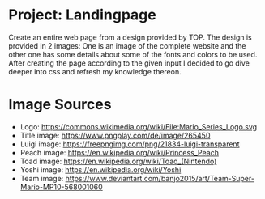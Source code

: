 # Project: Landingpage
Create an entire web page from a design provided by TOP. The design is provided in 2 images: One is an image of the complete website and the other one has some details about some of the fonts and colors to be used. After creating the page according to the given input I decided to go dive deeper into css and refresh my knowledge thereon.

# Image Sources
* Logo: https://commons.wikimedia.org/wiki/File:Mario_Series_Logo.svg
* Title image: https://www.pngplay.com/de/image/265450
* Luigi image: https://freepngimg.com/png/21834-luigi-transparent
* Peach image: https://en.wikipedia.org/wiki/Princess_Peach
* Toad image: https://en.wikipedia.org/wiki/Toad_(Nintendo)
* Yoshi image: https://en.wikipedia.org/wiki/Yoshi
* Team image: https://www.deviantart.com/banjo2015/art/Team-Super-Mario-MP10-568001060
